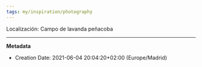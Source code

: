 ```yaml
---
tags: my/inspiration/photography
---
```


Localización: Campo de lavanda peñacoba

---
**Metadata**
- Creation Date: 2021-06-04 20:04:20+02:00 (Europe/Madrid)
